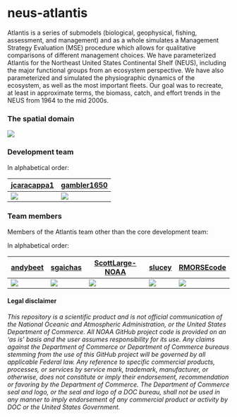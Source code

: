
<!-- README.md is generated from README.Rmd. Please edit that file -->

# neus-atlantis

<!-- badges: start -->

<!-- badges: end -->

Atlantis is a series of submodels (biological, geophysical, fishing,
assessment, and management) and as a whole simulates a Management
Strategy Evaluation (MSE) procedure which allows for qualitative
comparisons of different management choices. We have parameterized
Atlantis for the Northeast United States Continental Shelf (NEUS),
including the major functional groups from an ecosystem perspective. We
have also parameterized and simulated the physiographic dynamics of the
ecosystem, as well as the most important fleets. Our goal was to
recreate, at least in approximate terms, the biomass, catch, and effort
trends in the NEUS from 1964 to the mid
2000s.

### The spatial domain

![](https://raw.githubusercontent.com/NOAA-EDAB/neus-atlantis/master/Geometry/AtlantisNeusDomain.PNG)<!-- -->

### Development team

In alphabetical
order:

| [jcaracappa1](https://github.com/jcaracappa1)                                                      | [gambler1650](https://github.com/gambler1650)                                                     |
| -------------------------------------------------------------------------------------------------- | ------------------------------------------------------------------------------------------------- |
| [![](https://avatars1.githubusercontent.com/u/57966543?s=100&v=4)](https://github.com/jcaracappa1) | [![](https://avatars1.githubusercontent.com/u/5949383?s=100&v=4)](https://github.com/gambler1650) |

### Team members

Members of the Atlantis team other than the core development team:

In alphabetical
order:

| [andybeet](https://github.com/andybeet)                                                         | [sgaichas](https://github.com/sgaichas)                                                        | [ScottLarge-NOAA](https://github.com/ScottLarge-NOAA)                                                  | [slucey](https://github.com/slucey)                                                          | [RMORSEcode](https://github.com/RMORSEcode)                                                       |
| ----------------------------------------------------------------------------------------------- | ---------------------------------------------------------------------------------------------- | ------------------------------------------------------------------------------------------------------ | -------------------------------------------------------------------------------------------- | ------------------------------------------------------------------------------------------------- |
| [![](https://avatars1.githubusercontent.com/u/22455149?s=100&v=4)](https://github.com/andybeet) | [![](https://avatars1.githubusercontent.com/u/8172302?s=100&v=4)](https://github.com/sgaichas) | [![](https://avatars1.githubusercontent.com/u/62562436?s=100&v=4)](https://github.com/ScottLarge-NOAA) | [![](https://avatars1.githubusercontent.com/u/5578254?s=100&v=4)](https://github.com/slucey) | [![](https://avatars1.githubusercontent.com/u/10620840?s=100&v=4)](https://github.com/RMORSEcode) |

#### Legal disclaimer

*This repository is a scientific product and is not official
communication of the National Oceanic and Atmospheric Administration, or
the United States Department of Commerce. All NOAA GitHub project code
is provided on an ‘as is’ basis and the user assumes responsibility for
its use. Any claims against the Department of Commerce or Department of
Commerce bureaus stemming from the use of this GitHub project will be
governed by all applicable Federal law. Any reference to specific
commercial products, processes, or services by service mark, trademark,
manufacturer, or otherwise, does not constitute or imply their
endorsement, recommendation or favoring by the Department of Commerce.
The Department of Commerce seal and logo, or the seal and logo of a DOC
bureau, shall not be used in any manner to imply endorsement of any
commercial product or activity by DOC or the United States Government.*
